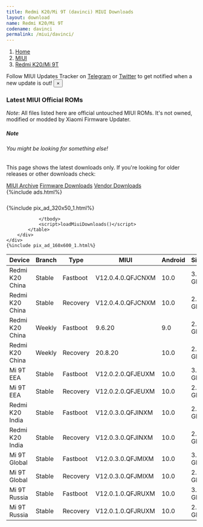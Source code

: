```yaml
---
title: Redmi K20/Mi 9T (davinci) MIUI Downloads
layout: download
name: Redmi K20/Mi 9T
codename: davinci
permalink: /miui/davinci/
---
```

<nav aria-label="breadcrumb">
    <ol class="breadcrumb">
        <li class="breadcrumb-item"><a href="/">Home</a></li>
        <li class="breadcrumb-item"><a href="/miui/">MIUI</a></li>
        <li class="breadcrumb-item active" aria-current="page"><a href="/miui/davinci/">Redmi K20/Mi 9T</a></li>
    </ol>
</nav>
<div class="alert alert-primary alert-dismissible fade show" role="alert">
    Follow MIUI Updates Tracker on <a href="https://t.me/MIUIUpdatesTracker" class="alert-link">Telegram</a>
     or <a href="https://twitter.com/MiFwUpdater" class="alert-link">Twitter</a> to get notified when a new update is out!
    <button type="button" class="close" data-dismiss="alert" aria-label="Close">
        <span aria-hidden="true">&times;</span>
    </button>
</div>

### Latest MIUI Official ROMs
*Note*: All files listed here are official untouched MIUI ROMs. It's not owned, modified or modded by Xiaomi Firmware Updater.
<div class="card">
  <div class="card-body">
    <h5 class="card-title">Note</h5>
    <h6 class="card-subtitle mb-2 text-muted">You might be looking for something else!</h6>
    <p class="card-text">This page shows the latest downloads only.
     If you're looking for older releases or other downloads check:</p>
    <a href="/archive/miui/davinci/" class="card-link">MIUI Archive</a>
    <a href="/firmware/davinci/" class="card-link">Firmware Downloads</a>
    <a href="/vendor/davinci/" class="card-link">Vendor Downloads</a>
  </div>
</div>
{%include ads.html%}
<div class="row justify-content-center">
    <div class="col-10">
        <div class="table-responsive-md" style="margin-top: 25px;">
            {%include pix_ad_320x50_1.html%}
            <table id="miui" class="display dt-responsive nowrap compact table table-striped table-hover table-sm">
                <thead class="thead-dark">
                    <tr>
                        <th data-ref="device">Device</th>
                        <th data-ref="branch">Branch</th>
                        <th data-ref="type">Type</th>
                        <th data-ref="miui">MIUI</th>
                        <th data-ref="android">Android</th>
                        <th data-ref="size">Size</th>
                        <th data-ref="size">Date</th>
                        <th data-ref="link">Link</th>
                    </tr>
                </thead>
                <tbody>
                <tr><td>Redmi K20 China</td><td>Stable</td><td>Fastboot</td><td>V12.0.4.0.QFJCNXM</td><td>10.0</td><td>3.5 GB</td><td>2020-07-27</td><td><a href="/miui/davinci/stable/V12.0.4.0.QFJCNXM/">Download</a></td></tr>
<tr><td>Redmi K20 China</td><td>Stable</td><td>Recovery</td><td>V12.0.4.0.QFJCNXM</td><td>10.0</td><td>2.5 GB</td><td>2020-08-04</td><td><a href="/miui/davinci/stable/V12.0.4.0.QFJCNXM/">Download</a></td></tr>
<tr><td>Redmi K20 China</td><td>Weekly</td><td>Fastboot</td><td>9.6.20</td><td>9.0</td><td>2.9 GB</td><td>2019-06-20</td><td><a href="/miui/davinci/weekly/9.6.20/">Download</a></td></tr>
<tr><td>Redmi K20 China</td><td>Weekly</td><td>Recovery</td><td>20.8.20</td><td>10.0</td><td>2.6 GB</td><td>2020-08-20</td><td><a href="/miui/davinci/weekly/20.8.20/">Download</a></td></tr>
<tr><td>Mi 9T EEA</td><td>Stable</td><td>Fastboot</td><td>V12.0.2.0.QFJEUXM</td><td>10.0</td><td>3.1 GB</td><td>2020-07-12</td><td><a href="/miui/davinci/stable/V12.0.2.0.QFJEUXM/">Download</a></td></tr>
<tr><td>Mi 9T EEA</td><td>Stable</td><td>Recovery</td><td>V12.0.2.0.QFJEUXM</td><td>10.0</td><td>2.5 GB</td><td>2020-07-21</td><td><a href="/miui/davinci/stable/V12.0.2.0.QFJEUXM/">Download</a></td></tr>
<tr><td>Redmi K20 India</td><td>Stable</td><td>Fastboot</td><td>V12.0.3.0.QFJINXM</td><td>10.0</td><td>2.9 GB</td><td>2020-07-22</td><td><a href="/miui/davinciin/stable/V12.0.3.0.QFJINXM/">Download</a></td></tr>
<tr><td>Redmi K20 India</td><td>Stable</td><td>Recovery</td><td>V12.0.3.0.QFJINXM</td><td>10.0</td><td>2.4 GB</td><td>2020-07-28</td><td><a href="/miui/davinciin/stable/V12.0.3.0.QFJINXM/">Download</a></td></tr>
<tr><td>Mi 9T Global</td><td>Stable</td><td>Fastboot</td><td>V12.0.3.0.QFJMIXM</td><td>10.0</td><td>3.0 GB</td><td>2020-07-22</td><td><a href="/miui/davinci/stable/V12.0.3.0.QFJMIXM/">Download</a></td></tr>
<tr><td>Mi 9T Global</td><td>Stable</td><td>Recovery</td><td>V12.0.3.0.QFJMIXM</td><td>10.0</td><td>2.4 GB</td><td>2020-07-28</td><td><a href="/miui/davinci/stable/V12.0.3.0.QFJMIXM/">Download</a></td></tr>
<tr><td>Mi 9T Russia</td><td>Stable</td><td>Fastboot</td><td>V12.0.1.0.QFJRUXM</td><td>10.0</td><td>3.1 GB</td><td>2020-07-12</td><td><a href="/miui/davinci/stable/V12.0.1.0.QFJRUXM/">Download</a></td></tr>
<tr><td>Mi 9T Russia</td><td>Stable</td><td>Recovery</td><td>V12.0.1.0.QFJRUXM</td><td>10.0</td><td>2.5 GB</td><td>2020-07-20</td><td><a href="/miui/davinci/stable/V12.0.1.0.QFJRUXM/">Download</a></td></tr>

                </tbody>
                <script>loadMiuiDownloads()</script>
            </table>
        </div>
    </div>
    {%include pix_ad_160x600_1.html%}
</div>
